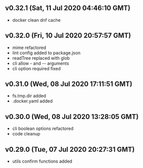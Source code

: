 ## v0.32.1 (Sat, 11 Jul 2020 04:46:10 GMT)

-   docker clean dnf cache

## v0.32.0 (Fri, 10 Jul 2020 20:57:57 GMT)

-   mime refactored
-   lint config added to package.json
-   readTree replaced with glob
-   cli allow - and -- arguments
-   cli option required fixed

## v0.31.0 (Wed, 08 Jul 2020 17:11:51 GMT)

-   fs.tmp.dir added
-   .docker.yaml added

## v0.30.0 (Wed, 08 Jul 2020 13:28:05 GMT)

-   cli boolean options refactored
-   code cleanup

## v0.29.0 (Tue, 07 Jul 2020 20:27:31 GMT)

-   utils confirm functions added
